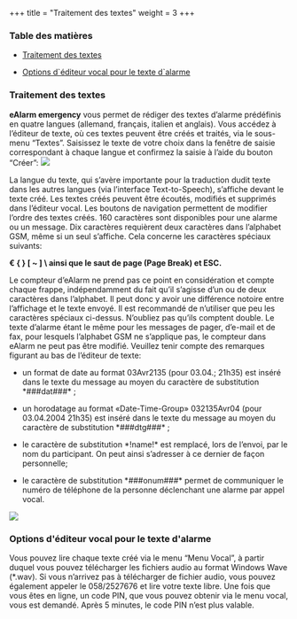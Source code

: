 +++
title = "Traitement des textes"
weight = 3
+++

### Table des matières 

- [Traitement des textes](#traitement_des_textes)

- [Options d\`éditeur vocal pour le texte d\`alarme](#options_d_editeur_vocal_pour_le_texte_d_alarme)


<a name="traitement_des_textes"></a>
### Traitement des textes 


**eAlarm emergency** vous permet de rédiger des textes d’alarme prédéfinis
en quatre langues (allemand, français, italien et anglais). Vous accédez
à l’éditeur de texte, où ces textes peuvent être créés et traités, via
le sous-menu “Textes”. Saisissez le texte de votre choix dans la fenêtre
de saisie correspondant à chaque langue et confirmez la saisie à l’aide
du bouton “Créer”:
![](/img/creer_text_fr.png)

La langue du texte, qui s’avère importante pour la traduction dudit
texte dans les autres langues (via l’interface Text-to-Speech),
s’affiche devant le texte créé. Les textes créés peuvent être écoutés,
modifiés et supprimés dans l’éditeur vocal. Les boutons de navigation
permettent de modifier l’ordre des textes créés. 160 caractères sont
disponibles pour une alarme ou un message. Dix caractères requièrent
deux caractères dans l’alphabet GSM, même si un seul s’affiche. Cela
concerne les caractères spéciaux suivants:

**€ { } \[ \~ \] \\ ainsi que le saut de page (Page Break) et ESC.**

Le compteur d’eAlarm ne prend pas ce point en considération et compte
chaque frappe, indépendamment du fait qu’il s’agisse d’un ou de deux
caractères dans l’alphabet. Il peut donc y avoir une différence notoire
entre l’affichage et le texte envoyé. Il est recommandé de n’utiliser
que peu les caractères spéciaux ci-dessus. N’oubliez pas qu’ils comptent
double. Le texte d’alarme étant le même pour les messages de pager,
d’e-mail et de fax, pour lesquels l’alphabet GSM ne s’applique pas, le
compteur dans eAlarm ne peut pas être modifié. Veuillez tenir compte des
remarques figurant au bas de l’éditeur de texte:

-   un format de date au format 03Avr2135 (pour 03.04.; 21h35) est
    inséré dans le texte du message au moyen du caractère de
    substitution \*\#\#\#dat\#\#\#\* ;

    

-   un horodatage au format «Date-Time-Group» 032135Avr04 (pour
    03.04.2004 21h35) est inséré dans le texte du message au moyen du
    caractère de substitution \*\#\#\#dtg\#\#\#\* ;

    

-   le caractère de substitution \*!name!\* est remplacé, lors de
    l’envoi, par le nom du participant. On peut ainsi s’adresser à ce
    dernier de façon personnelle;

    

-   le caractère de substitution \*\#\#\#onum\#\#\#\* permet de
    communiquer le numéro de téléphone de la personne déclenchant une
    alarme par appel vocal.

    



![](/img/texte_bearbeiten_fr.14fe869569b361a49ccf4d11c743a4c7.png)


<a name="options_d_editeur_vocal_pour_le_texte_d_alarme"></a>
### Options d'éditeur vocal pour le texte d'alarme 


Vous pouvez lire chaque texte créé via le menu “Menu Vocal”, à partir
duquel vous pouvez télécharger les fichiers audio au format Windows Wave
(\*.wav). Si vous n’arrivez pas à télécharger de fichier audio, vous
pouvez également appeler le 058/2527676 et lire votre texte libre. Une
fois que vous êtes en ligne, un code PIN, que vous pouvez obtenir via le
menu vocal, vous est demandé. Après 5 minutes, le code PIN n’est plus
valable.




